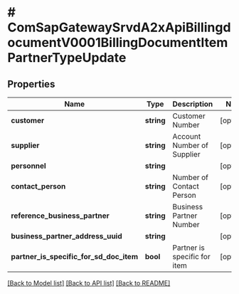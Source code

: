 # # ComSapGatewaySrvdA2xApiBillingdocumentV0001BillingDocumentItemPartnerTypeUpdate

## Properties

Name | Type | Description | Notes
------------ | ------------- | ------------- | -------------
**customer** | **string** | Customer Number | [optional]
**supplier** | **string** | Account Number of Supplier | [optional]
**personnel** | **string** |  | [optional]
**contact_person** | **string** | Number of Contact Person | [optional]
**reference_business_partner** | **string** | Business Partner Number | [optional]
**business_partner_address_uuid** | **string** |  | [optional]
**partner_is_specific_for_sd_doc_item** | **bool** | Partner is specific for item | [optional]

[[Back to Model list]](../../README.md#models) [[Back to API list]](../../README.md#endpoints) [[Back to README]](../../README.md)
